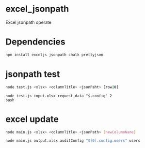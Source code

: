 # excel_jsonpath
Excel jsonpath operate

# Dependencies
```bash
npm install exceljs jsonpath chalk prettyjson
```

# jsonpath test
```bash
node test.js <xlsx> <columnTitle> <jsonPaht> [row|0]
```

```
node test.js input.xlsx request_data "$.config" 2
bash
```

# excel update
```bash
node main.js <xlsx> <columnTitle> <jsonPath> [newColumnName]
```

``` bash
node main.js output.xlsx auditConfig "$[0].config.users" users
```
